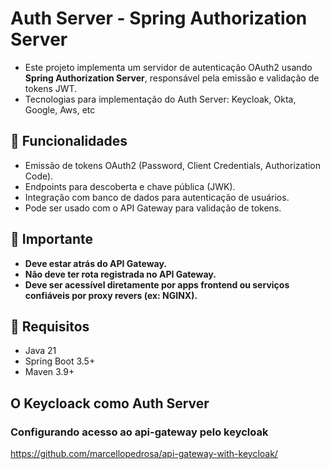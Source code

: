 # Auth Server - Spring Authorization Server

- Este projeto implementa um servidor de autenticação OAuth2 usando **Spring Authorization Server**, responsável pela emissão e validação de tokens JWT.
- Tecnologias para implementação do Auth Server: Keycloak, Okta, Google, Aws, etc

## 🔐 Funcionalidades

- Emissão de tokens OAuth2 (Password, Client Credentials, Authorization Code).
- Endpoints para descoberta e chave pública (JWK).
- Integração com banco de dados para autenticação de usuários.
- Pode ser usado com o API Gateway para validação de tokens.

## 🚫 Importante

- **Deve estar atrás do API Gateway.**
- **Não deve ter rota registrada no API Gateway.**
- **Deve ser acessível diretamente por apps frontend ou serviços confiáveis por proxy revers (ex: NGINX).**

## 🧭 Requisitos

- Java 21
- Spring Boot 3.5+
- Maven 3.9+

## O Keycloack como Auth Server 

### Configurando acesso ao api-gateway pelo keycloak
https://github.com/marcellopedrosa/api-gateway-with-keycloak/
